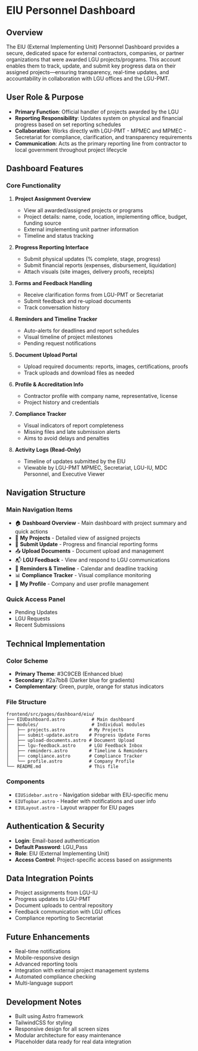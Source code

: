 # EIU Personnel Dashboard

## Overview
The EIU (External Implementing Unit) Personnel Dashboard provides a secure, dedicated space for external contractors, companies, or partner organizations that were awarded LGU projects/programs. This account enables them to track, update, and submit key progress data on their assigned projects—ensuring transparency, real-time updates, and accountability in collaboration with LGU offices and the LGU-PMT.

## User Role & Purpose
- **Primary Function**: Official handler of projects awarded by the LGU
- **Reporting Responsibility**: Updates system on physical and financial progress based on set reporting schedules
- **Collaboration**: Works directly with LGU-PMT - MPMEC and MPMEC - Secretariat for compliance, clarification, and transparency requirements
- **Communication**: Acts as the primary reporting line from contractor to local government throughout project lifecycle

## Dashboard Features

### Core Functionality
1. **Project Assignment Overview**
   - View all awarded/assigned projects or programs
   - Project details: name, code, location, implementing office, budget, funding source
   - External implementing unit partner information
   - Timeline and status tracking

2. **Progress Reporting Interface**
   - Submit physical updates (% complete, stage, progress)
   - Submit financial reports (expenses, disbursement, liquidation)
   - Attach visuals (site images, delivery proofs, receipts)

3. **Forms and Feedback Handling**
   - Receive clarification forms from LGU-PMT or Secretariat
   - Submit feedback and re-upload documents
   - Track conversation history

4. **Reminders and Timeline Tracker**
   - Auto-alerts for deadlines and report schedules
   - Visual timeline of project milestones
   - Pending request notifications

5. **Document Upload Portal**
   - Upload required documents: reports, images, certifications, proofs
   - Track uploads and download files as needed

6. **Profile & Accreditation Info**
   - Contractor profile with company name, representative, license
   - Project history and credentials

7. **Compliance Tracker**
   - Visual indicators of report completeness
   - Missing files and late submission alerts
   - Aims to avoid delays and penalties

8. **Activity Logs (Read-Only)**
   - Timeline of updates submitted by the EIU
   - Viewable by LGU-PMT MPMEC, Secretariat, LGU-IU, MDC Personnel, and Executive Viewer

## Navigation Structure

### Main Navigation Items
- 🏠 **Dashboard Overview** - Main dashboard with project summary and quick actions
- 📁 **My Projects** - Detailed view of assigned projects
- 📝 **Submit Update** - Progress and financial reporting forms
- 📤 **Upload Documents** - Document upload and management
- 📬 **LGU Feedback** - View and respond to LGU communications
- 📅 **Reminders & Timeline** - Calendar and deadline tracking
- 📊 **Compliance Tracker** - Visual compliance monitoring
- 👤 **My Profile** - Company and user profile management

### Quick Access Panel
- Pending Updates
- LGU Requests
- Recent Submissions

## Technical Implementation

### Color Scheme
- **Primary Theme**: #3C9CEB (Enhanced blue)
- **Secondary**: #2a7bb8 (Darker blue for gradients)
- **Complementary**: Green, purple, orange for status indicators

### File Structure
```
frontend/src/pages/dashboard/eiu/
├── EIUDashboard.astro          # Main dashboard
├── modules/                    # Individual modules
│   ├── projects.astro         # My Projects
│   ├── submit-update.astro    # Progress Update Forms
│   ├── upload-documents.astro # Document Upload
│   ├── lgu-feedback.astro     # LGU Feedback Inbox
│   ├── reminders.astro        # Timeline & Reminders
│   ├── compliance.astro       # Compliance Tracker
│   └── profile.astro          # Company Profile
└── README.md                  # This file
```

### Components
- `EIUSidebar.astro` - Navigation sidebar with EIU-specific menu
- `EIUTopbar.astro` - Header with notifications and user info
- `EIULayout.astro` - Layout wrapper for EIU pages

## Authentication & Security
- **Login**: Email-based authentication
- **Default Password**: LGU_Pass
- **Role**: EIU (External Implementing Unit)
- **Access Control**: Project-specific access based on assignments

## Data Integration Points
- Project assignments from LGU-IU
- Progress updates to LGU-PMT
- Document uploads to central repository
- Feedback communication with LGU offices
- Compliance reporting to Secretariat

## Future Enhancements
- Real-time notifications
- Mobile-responsive design
- Advanced reporting tools
- Integration with external project management systems
- Automated compliance checking
- Multi-language support

## Development Notes
- Built using Astro framework
- TailwindCSS for styling
- Responsive design for all screen sizes
- Modular architecture for easy maintenance
- Placeholder data ready for real data integration 